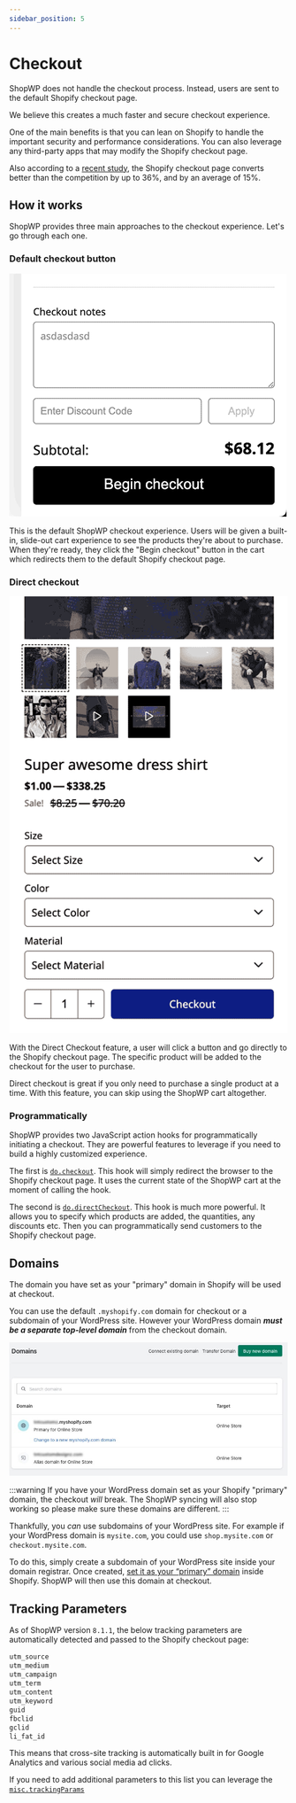 ```yaml
---
sidebar_position: 5
---
```


# Checkout

ShopWP does not handle the checkout process. Instead, users are sent to the default Shopify checkout page.

We believe this creates a much faster and secure checkout experience.

One of the main benefits is that you can lean on Shopify to handle the important security and performance considerations. You can also leverage any third-party apps that may modify the Shopify checkout page.

Also according to a [recent study](https://www.shopify.com/enterprise/shopify-checkout), the Shopify checkout page converts better than the competition by up to 36%, and by an average of 15%.

## How it works

ShopWP provides three main approaches to the checkout experience. Let's go through each one.

### Default checkout button

![Checkout example screenshot](./assets/checkout-2.png)

This is the default ShopWP checkout experience. Users will be given a built-in, slide-out cart experience to see the products they're about to purchase. When they're ready, they click the "Begin checkout" button in the cart which redirects them to the default Shopify checkout page.

### Direct checkout

![Checkout example screenshot](./assets/checkout-3.png)

With the Direct Checkout feature, a user will click a button and go directly to the Shopify checkout page. The specific product will be added to the checkout for the user to purchase.

Direct checkout is great if you only need to purchase a single product at a time. With this feature, you can skip using the ShopWP cart altogether.

### Programmatically

ShopWP provides two JavaScript action hooks for programmatically initiating a checkout. They are powerful features to leverage if you need to build a highly customized experience.

The first is [`do.checkout`](/javascript-actions#docheckout). This hook will simply redirect the browser to the Shopify checkout page. It uses the current state of the ShopWP cart at the moment of calling the hook.

The second is [`do.directCheckout`](/javascript-actions#dodirectcheckout). This hook is much more powerful. It allows you to specify which products are added, the quantities, any discounts etc. Then you can programmatically send customers to the Shopify checkout page.

## Domains

The domain you have set as your "primary" domain in Shopify will be used at checkout.

You can use the default `.myshopify.com` domain for checkout or a subdomain of your WordPress site. However your WordPress domain _**must be a separate top-level domain**_ from the checkout domain.

![Shopify domain settings screenshot](./assets/checkout-4.jpg)

:::warning
If you have your WordPress domain set as your Shopify "primary" domain, the checkout _will_ break. The ShopWP syncing will also stop working so please make sure these domains are different.
:::

Thankfully, you _can_ use subdomains of your WordPress site. For example if your WordPress domain is `mysite.com`, you could use `shop.mysite.com` or `checkout.mysite.com`.

To do this, simply create a subdomain of your WordPress site inside your domain registrar. Once created, [set it as your “primary” domain](https://help.shopify.com/en/manual/domains/add-a-domain) inside Shopify. ShopWP will then use this domain at checkout.

## Tracking Parameters

As of ShopWP version `8.1.1`, the below tracking parameters are automatically detected and passed to the Shopify checkout page:

```
utm_source
utm_medium
utm_campaign
utm_term
utm_content
utm_keyword
guid
fbclid
gclid
li_fat_id
```

This means that cross-site tracking is automatically built in for Google Analytics and various social media ad clicks.

If you need to add additional parameters to this list you can leverage the [`misc.trackingParams`](/javascript-filters#misctrackingparams)
